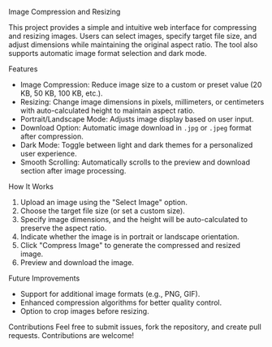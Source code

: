  Image Compression and Resizing

This project provides a simple and intuitive web interface for compressing and resizing images. Users can select images, specify target file size, and adjust dimensions while maintaining the original aspect ratio. The tool also supports automatic image format selection and dark mode.

 Features
- Image Compression: Reduce image size to a custom or preset value (20 KB, 50 KB, 100 KB, etc.).
- Resizing: Change image dimensions in pixels, millimeters, or centimeters with auto-calculated height to maintain aspect ratio.
- Portrait/Landscape Mode: Adjusts image display based on user input.
- Download Option: Automatic image download in `.jpg` or `.jpeg` format after compression.
- Dark Mode: Toggle between light and dark themes for a personalized user experience.
- Smooth Scrolling: Automatically scrolls to the preview and download section after image processing.

 How It Works
1. Upload an image using the "Select Image" option.
2. Choose the target file size (or set a custom size).
3. Specify image dimensions, and the height will be auto-calculated to preserve the aspect ratio.
4. Indicate whether the image is in portrait or landscape orientation.
5. Click "Compress Image" to generate the compressed and resized image.
6. Preview and download the image.

 Future Improvements
- Support for additional image formats (e.g., PNG, GIF).
- Enhanced compression algorithms for better quality control.
- Option to crop images before resizing.

 Contributions
Feel free to submit issues, fork the repository, and create pull requests. Contributions are welcome!

